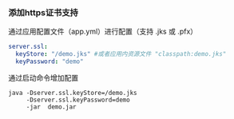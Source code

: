 

### 添加https证书支持

通过应用配置文件（app.yml）进行配置（支持 .jks 或 .pfx）

```yml
server.ssl:
  keyStore: "/demo.jks" #或者应用内资源文件 "classpath:demo.jks"
  keyPassword: "demo"
```

通过启动命令增加配置

```shell
java -Dserver.ssl.keyStore=/demo.jks 
     -Dserver.ssl.keyPassword=demo 
     -jar  demo.jar
```